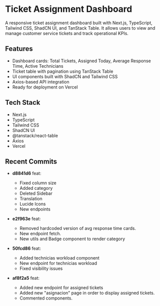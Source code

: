 # Ticket Assignment Dashboard

A responsive ticket assignment dashboard built with Next.js, TypeScript, Tailwind CSS, ShadCN UI, and TanStack Table. It allows users to view and manage customer service tickets and track operational KPIs.

## Features

- Dashboard cards: Total Tickets, Assigned Today, Average Response Time, Active Technicians
- Ticket table with pagination using TanStack Table
- UI components built with ShadCN and Tailwind CSS
- Axios-based API integration
- Ready for deployment on Vercel

## Tech Stack

- Next.js
- TypeScript
- Tailwind CSS
- ShadCN UI
- @tanstack/react-table
- Axios
- Vercel

## Recent Commits

- **d8841d6** feat:
  - Fixed column size
  - Added category
  - Deleted Sidebar
  - Translation
  - Lucide Icons
  - New endpoints
 
- **e2f963e** feat:
  - Removed hardcoded version of avg response time cards.
  - New endpoint fetch.
  - New utils and Badge component to render category
 
- **50fcd86** feat:
  - Added technicias workload component
  - New endpoint for technicias workload
  - Fixed visibility issues
 
- **af8f2a5** feat:
  - Added new endpoint for assigned tickets
  - Added new "asignacion" page in order to display assigned tickets.
  - Commented components.

